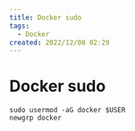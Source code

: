 ```yaml
---
title: Docker sudo
tags:
  - Docker
created: 2022/12/08 02:29
---
```


<!-- markdownlint-disable MD025 -->

# Docker sudo

```shell
sudo usermod -aG docker $USER
newgrp docker
```
